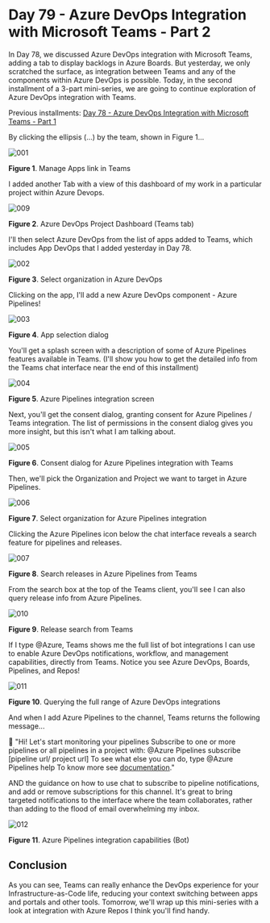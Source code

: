 # Day 79 - Azure DevOps Integration with Microsoft Teams - Part 2

In Day 78, we discussed Azure DevOps integration with Microsoft Teams, adding a tab to display backlogs in Azure Boards. But yesterday, we only scratched the surface, as integration between Teams and any of the components within Azure DevOps is possible. Today, in the second installment of a 3-part mini-series, we are going to continue exploration of Azure DevOps integration with Teams.

Previous installments:
[Day 78 - Azure DevOps Integration with Microsoft Teams - Part 1](https://github.com/starkfell/100DaysOfIaC/blob/master/articles/day.78.AZDO-Teams-Integrate.md)

By clicking the ellipsis (...) by the team, shown in Figure 1...

![001](../images/day79/001.png)

**Figure 1**. Manage Apps link in Teams

 I added another Tab with a view of this dashboard of my work in a particular project within Azure Devops.

![009](../images/day79/009.png)

**Figure 2**. Azure DevOps Project Dashboard (Teams tab)

I'll then select Azure DevOps from the list of apps added to Teams, which includes App DevOps that I added yesterday in Day 78.

![002](../images/day79/002.png)

**Figure 3**. Select organization in Azure DevOps

Clicking on the app, I'll add a new Azure DevOps component - Azure Pipelines!

![003](../images/day79/003.png)

**Figure 4**. App selection dialog

You'll get a splash screen with a description of some of Azure Pipelines features available in Teams. (I'll show you how to get the detailed info from the Teams chat interface near the end of this installment)

![004](../images/day79/004.png)

**Figure 5**. Azure Pipelines integration screen

Next, you'll get the consent dialog, granting consent for Azure Pipelines / Teams integration. The list of permissions in the consent dialog gives you more insight, but this isn't what I am talking about.

![005](../images/day79/005.png)

**Figure 6**. Consent dialog for Azure Pipelines integration with Teams

Then, we'll pick the Organization and Project we want to target in Azure Pipelines.

![006](../images/day79/006.png)

**Figure 7**. Select organization for Azure Pipelines integration

Clicking the Azure Pipelines icon below the chat interface reveals a search feature for pipelines and releases.

![007](../images/day79/007.png)

**Figure 8**. Search releases in Azure Pipelines from Teams

From the search box at the top of the Teams client, you'll see I can also query release info from Azure Pipelines.

![010](../images/day79/010.png)

**Figure 9**. Release search from Teams

If I type @Azure, Teams shows me the full list of bot integrations I can use to enable Azure DevOps notifications, workflow, and management capabilities, directly from Teams. Notice you see Azure DevOps, Boards, Pipelines, and Repos!

![011](../images/day79/011.png)

**Figure 10**. Querying the full range of Azure DevOps integrations

And when I add Azure Pipelines to the channel, Teams returns the following message...

👋  "Hi! Let's start monitoring your pipelines
Subscribe to one or more pipelines or all pipelines in a project with: @Azure Pipelines subscribe [pipeline url/ project url]
To see what else you can do, type @Azure Pipelines help
To know more see [documentation](https://aka.ms/AzurePipelinesTeamsIntegration)."

AND the guidance on how to use chat to subscribe to pipeline notifications, and add or remove subscriptions for this channel. It's great to bring targeted notifications to the interface where the team collaborates, rather than adding to the flood of email overwhelming my inbox.

![012](../images/day79/012.png)

**Figure 11**. Azure Pipelines integration capabilities (Bot)


## Conclusion

As you can see, Teams can really enhance the DevOps experience for your Infrastructure-as-Code life, reducing your context switching between apps and portals and other tools. Tomorrow, we'll wrap up this mini-series with a look at integration with Azure Repos I think you'll find handy.